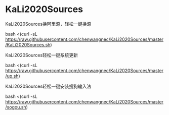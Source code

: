 # KaLi2020Sources
KaLi2020Sources换阿里源，轻松一键换源

bash <(curl -sL https://raw.githubusercontent.com/chenwangnec/KaLi2020Sources/master/KaLi2020Sources.sh)


KaLi2020Sources轻松一键系统更新


bash <(curl -sL https://raw.githubusercontent.com/chenwangnec/KaLi2020Sources/master/up.sh)


KaLi2020Sources轻松一键安装搜狗输入法


bash <(curl -sL https://raw.githubusercontent.com/chenwangnec/KaLi2020Sources/master/sogou.sh)
